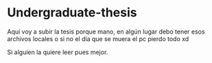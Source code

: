# Undergraduate-thesis
Aquí voy a subir la tesis porque mano, en algún lugar debo tener esos archivos locales o si no el día que se muera el pc pierdo todo xd

Si alguien la quiere leer pues mejor.
